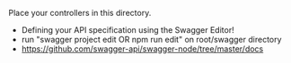 Place your controllers in this directory.
- Defining your API specification using the Swagger Editor!
- run "swagger project edit OR npm run edit" on root/swagger directory
- https://github.com/swagger-api/swagger-node/tree/master/docs
